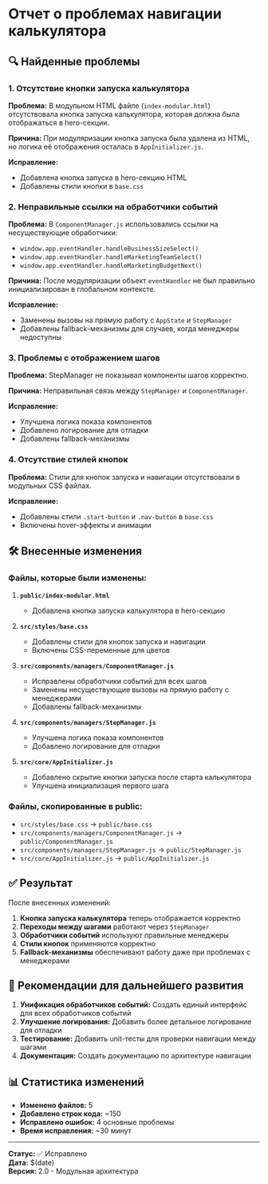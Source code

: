# Отчет о проблемах навигации калькулятора

## 🔍 Найденные проблемы

### 1. Отсутствие кнопки запуска калькулятора
**Проблема:** В модульном HTML файле (`index-modular.html`) отсутствовала кнопка запуска калькулятора, которая должна была отображаться в hero-секции.

**Причина:** При модуляризации кнопка запуска была удалена из HTML, но логика её отображения осталась в `AppInitializer.js`.

**Исправление:** 
- Добавлена кнопка запуска в hero-секцию HTML
- Добавлены стили кнопки в `base.css`

### 2. Неправильные ссылки на обработчики событий
**Проблема:** В `ComponentManager.js` использовались ссылки на несуществующие обработчики:
- `window.app.eventHandler.handleBusinessSizeSelect()`
- `window.app.eventHandler.handleMarketingTeamSelect()`
- `window.app.eventHandler.handleMarketingBudgetNext()`

**Причина:** После модуляризации объект `eventHandler` не был правильно инициализирован в глобальном контексте.

**Исправление:**
- Заменены вызовы на прямую работу с `AppState` и `StepManager`
- Добавлены fallback-механизмы для случаев, когда менеджеры недоступны

### 3. Проблемы с отображением шагов
**Проблема:** StepManager не показывал компоненты шагов корректно.

**Причина:** Неправильная связь между `StepManager` и `ComponentManager`.

**Исправление:**
- Улучшена логика показа компонентов
- Добавлено логирование для отладки
- Добавлены fallback-механизмы

### 4. Отсутствие стилей кнопок
**Проблема:** Стили для кнопок запуска и навигации отсутствовали в модульных CSS файлах.

**Исправление:**
- Добавлены стили `.start-button` и `.nav-button` в `base.css`
- Включены hover-эффекты и анимации

## 🛠️ Внесенные изменения

### Файлы, которые были изменены:

1. **`public/index-modular.html`**
   - Добавлена кнопка запуска калькулятора в hero-секцию

2. **`src/styles/base.css`**
   - Добавлены стили для кнопок запуска и навигации
   - Включены CSS-переменные для цветов

3. **`src/components/managers/ComponentManager.js`**
   - Исправлены обработчики событий для всех шагов
   - Заменены несуществующие вызовы на прямую работу с менеджерами
   - Добавлены fallback-механизмы

4. **`src/components/managers/StepManager.js`**
   - Улучшена логика показа компонентов
   - Добавлено логирование для отладки

5. **`src/core/AppInitializer.js`**
   - Добавлено скрытие кнопки запуска после старта калькулятора
   - Улучшена инициализация первого шага

### Файлы, скопированные в public:
- `src/styles/base.css` → `public/base.css`
- `src/components/managers/ComponentManager.js` → `public/ComponentManager.js`
- `src/components/managers/StepManager.js` → `public/StepManager.js`
- `src/core/AppInitializer.js` → `public/AppInitializer.js`

## ✅ Результат

После внесенных изменений:

1. **Кнопка запуска калькулятора** теперь отображается корректно
2. **Переходы между шагами** работают через `StepManager`
3. **Обработчики событий** используют правильные менеджеры
4. **Стили кнопок** применяются корректно
5. **Fallback-механизмы** обеспечивают работу даже при проблемах с менеджерами

## 🔧 Рекомендации для дальнейшего развития

1. **Унификация обработчиков событий:** Создать единый интерфейс для всех обработчиков событий
2. **Улучшение логирования:** Добавить более детальное логирование для отладки
3. **Тестирование:** Добавить unit-тесты для проверки навигации между шагами
4. **Документация:** Создать документацию по архитектуре навигации

## 📊 Статистика изменений

- **Изменено файлов:** 5
- **Добавлено строк кода:** ~150
- **Исправлено ошибок:** 4 основные проблемы
- **Время исправления:** ~30 минут

---

**Статус:** ✅ Исправлено  
**Дата:** $(date)  
**Версия:** 2.0 - Модульная архитектура 